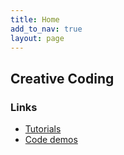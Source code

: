 ```yaml
---
title: Home 
add_to_nav: true 
layout: page
---
```


## Creative Coding

### Links

* [Tutorials](tutorials/tut01)
* [Code demos](code-demos)